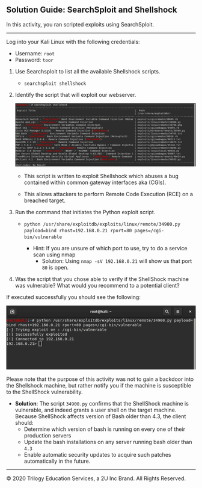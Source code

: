 ## Solution Guide: SearchSploit and Shellshock

In this activity, you ran scripted exploits using SearchSploit.

---

Log into your Kali Linux with the following credentials:
  - Username: `root`
  - Password: `toor`


1. Use Searchsploit to list all the available Shellshock scripts.

    - `searchsploit shellshock`

2. Identify the script that will exploit our webserver. 

   ![Shell 2](Images/SEARCH_2.png)

    - This script is written to exploit Shellshock which abuses a bug contained within common gateway interfaces aka (CGIs).

    - This allows attackers to perform Remote Code Execution (RCE) on a breached target.


3. Run the command that initiates the Python exploit script.

   - `python /usr/share/exploitdb/exploits/linux/remote/34900.py payload=bind rhost=192.168.0.21 rport=80 pages=/cgi-bin/vulnerable`

     - Hint: If you are unsure of which port to use, try to do a service scan using nmap
       - Solution: Using `nmap -sV 192.168.0.21` will show us that port `80` is open. 

4. Was the script that you chose able to verify if the ShellShock machine was vulnerable? What would you recommend to a potential client? 

If executed successfully you should see the following:


![](Images/vulnerable.png)


Please note that the purpose of this activity was not to gain a backdoor into the Shellshock machine, but rather notify you if the machine is susceptible to the ShellShock vulnerability. 


   - **Solution**: The script `34900.py` confirms that the ShellShock machine is vulnerable, and indeed grants a user shell on the target machine. Because ShellShock affects version of Bash older than 4.3, the client should:
     - Determine which version of bash is running on every one of their production servers
     - Update the bash installations on any server running bash older than `4.3`
     - Enable automatic security updates to acquire such patches automatically in the future.


____


&copy; 2020 Trilogy Education Services, a 2U Inc Brand.   All Rights Reserved.
